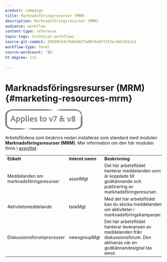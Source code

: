 ```yaml
---
product: campaign
title: Marknadsföringsresurser (MRM)
description: Marknadsföringsresurser (MRM)
audience: workflow
content-type: reference
topic-tags: technical-workflows
source-git-commit: 20509f44c5b8e0827a09f44dffdf2ec9d11652a1
workflow-type: tm+mt
source-wordcount: '92'
ht-degree: 11%

---
```



# Marknadsföringsresurser (MRM){#marketing-resources-mrm}

![](../../assets/common.svg)

Arbetsflödena som beskrivs nedan installeras som standard med modulen **Marknadsföringsresurser (MRM)**. Mer information om den här modulen finns i [avsnittet](../../campaign/using/designing-marketing-campaigns.md).

<table> 
 <tbody> 
  <tr> 
   <td> <strong>Etikett</strong><br /> </td> 
   <td> <strong>Internt namn</strong><br /> </td> 
   <td> <strong>Beskrivning</strong><br /> </td> 
  </tr> 
  <tr> 
   <td> <span class="uicontrol">Meddelanden om marknadsföringsresurser</span> <br /> </td> 
   <td> <span class="uicontrol">assetMgt</span> <br /> </td> 
   <td> Det här arbetsflödet hanterar meddelanden som är kopplade till godkännande och publicering av marknadsföringsresurser. <br /> </td> 
  </tr> 
  <tr> 
   <td> <span class="uicontrol">Aktivitetsmeddelande</span> <br /> </td> 
   <td> <span class="uicontrol">taskMgt</span> <br /> </td> 
   <td> Med det här arbetsflödet kan du skicka meddelanden om aktiviteter i marknadsföringskampanjer.<br /> </td> 
  </tr> 
  <tr> 
   <td> <span class="uicontrol">Diskussionsforumprocesser</span> <br /> </td> 
   <td> <span class="uicontrol">newsgroupMgt</span> <br /> </td> 
   <td> Det här arbetsflödet hanterar leveransen av meddelanden från diskussionsforum. Den aktiveras när en godkännandesignal tas emot.<br /> </td> 
  </tr> 
 </tbody> 
</table>

